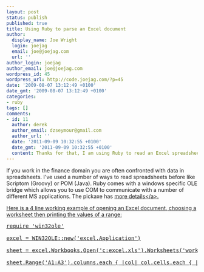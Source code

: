 ```yaml
---
layout: post
status: publish
published: true
title: Using Ruby to parse an Excel document
author:
  display_name: Joe Wright
  login: joejag
  email: joe@joejag.com
  url: ''
author_login: joejag
author_email: joe@joejag.com
wordpress_id: 45
wordpress_url: http://code.joejag.com/?p=45
date: '2009-08-07 13:12:49 +0100'
date_gmt: '2009-08-07 13:12:49 +0100'
categories:
- ruby
tags: []
comments:
- id: 11
  author: derek
  author_email: dzseymour@gmail.com
  author_url: ''
  date: '2011-09-09 10:32:55 +0100'
  date_gmt: '2011-09-09 10:32:55 +0100'
  content: Thanks for that, I am using Ruby to read an Excel spreadsheet...
---
```

<p>If you work in the finance domain you are often confronted with data in spreadsheets.  I've used a number of ways to read spreadsheets before like Scriptom (Groovy) or POM (Java).  Ruby comes with a windows specific OLE bridge which allows you to use COM to communicate with a number of different MS applications.  The pickaxe has <a href="http:&#47;&#47;www.rubycentral.com&#47;pickaxe&#47;win32.html">more details<&#47;a>.</p>
<p>Here is a 4 line working example of opening an Excel document, choosing a worksheet then printing the values of a range:</p>
<pre class="sh_ruby">require 'win32ole'<br />
excel = WIN32OLE::new('excel.Application')<br />
sheet = excel.Workbooks.Open('c:excel.xls').Worksheets('worksheet')<br />
sheet.Range('A1:A3').columns.each { |col| col.cells.each { |cell| puts cell['Value'] } }<&#47;pre></p>
